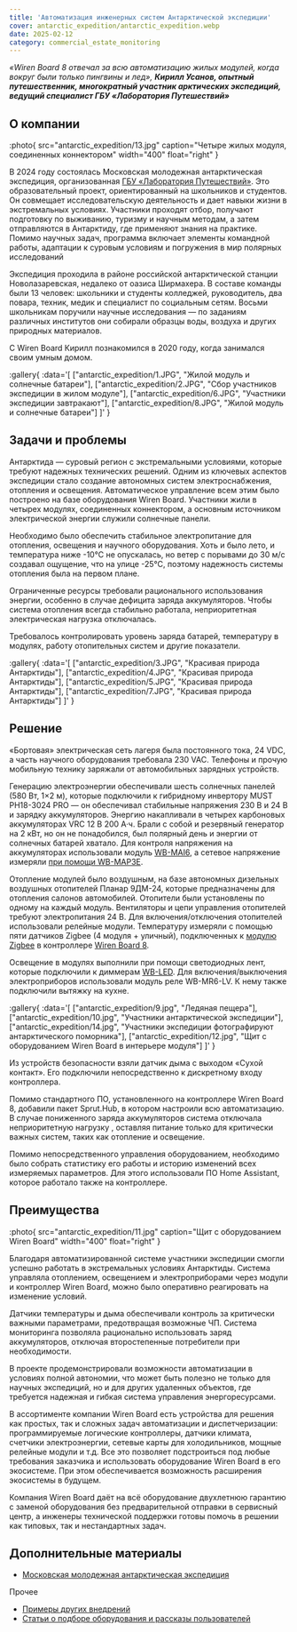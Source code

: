 ```yaml
---
title: 'Автоматизация инженерных систем Антарктической экспедиции'
cover: antarctic_expedition/antarctic_expedition.webp
date: 2025-02-12
category: commercial_estate_monitoring
---
```


_«Wiren Board 8 отвечал за всю автоматизацию жилых модулей, когда вокруг были только пингвины и лед», **Кирилл Усанов, опытный путешественник, многократный участник арктических экспедиций, ведущий специалист ГБУ «Лаборатория Путешествий»**_

## О компании

:photo{
    src="antarctic_expedition/13.jpg"
    caption="Четыре жилых модуля, соединенных коннектором"
    width="400"
    float="right"
}

В 2024 году состоялась Московская молодежная антарктическая экспедиция, организованная [ГБУ «Лаборатория Путешествий»](https://projects.goulp.ru/). Это образовательный проект, ориентированный на школьников и студентов. Он совмещает исследовательскую деятельность и дает навыки жизни в экстремальных условиях. Участники проходят отбор, получают подготовку по выживанию, туризму и научным методам, а затем отправляются в Антарктиду, где применяют знания на практике. Помимо научных задач, программа включает элементы командной работы, адаптации к суровым условиям и погружения в мир полярных исследований

Экспедиция проходила в районе российской антарктической станции Новолазаревская, недалеко от оазиса Ширмахера. В составе команды были 13 человек: школьники и студенты колледжей, руководитель, два повара, техник, медик и специалист по социальным сетям. Восьми школьникам поручили научные исследования — по заданиям различных институтов они собирали образцы воды, воздуха и других природных материалов.

С Wiren Board Кирилл познакомился в 2020 году, когда занимался своим умным домом.

:gallery{
    :data='[
        ["antarctic_expedition/1.JPG", "Жилой модуль и солнечные батареи"],
        ["antarctic_expedition/2.JPG", "Сбор участников экспедиции в жилом модуле"],
        ["antarctic_expedition/6.JPG", "Участники экспедиции завтракают"],
        ["antarctic_expedition/8.JPG", "Жилой модуль и солнечные батареи"]
    ]'
}

## Задачи и проблемы

Антарктида — суровый регион с экстремальными условиями, которые требуют надежных технических решений. Одним из ключевых аспектов экспедиции стало создание автономных систем электроснабжения, отопления и освещения. Автоматическое управление всем этим было построено на базе оборудования Wiren Board. Участники жили в четырех модулях, соединенных коннектором, а основным источником электрической энергии служили солнечные панели. 

Необходимо было обеспечить стабильное электропитание для отопления, освещения и научного оборудования. Хоть и было лето, и температура ниже \-10°C не опускалась, но ветер с порывами до 30 м/с создавал ощущение, что на улице \-25°C, поэтому надежность системы отопления была на первом плане.

Ограниченные ресурсы требовали рационального использования энергии, особенно в случае дефицита заряда аккумуляторов. Чтобы система отопления всегда стабильно работала, неприоритетная электрическая нагрузка отключалась.

Требовалось контролировать уровень заряда батарей, температуру в модулях, работу отопительных систем и другие показатели.

:gallery{
    :data='[
        ["antarctic_expedition/3.JPG", "Красивая природа Антарктиды"],
        ["antarctic_expedition/4.JPG", "Красивая природа Антарктиды"],
        ["antarctic_expedition/5.JPG", "Красивая природа Антарктиды"],
        ["antarctic_expedition/7.JPG", "Красивая природа Антарктиды"]
    ]'
}

## Решение

«Бортовая» электрическая сеть лагеря была постоянного тока, 24 VDC, а часть научного оборудования требовала 230 VAC. Телефоны и прочую мобильную технику заряжали от автомобильных зарядных устройств.

Генерацию электроэнергии обеспечивали шесть солнечных панелей (580 Вт, 1×2 м), которые подключили к гибридному инвертору MUST PH18-3024 PRO — он обеспечивал стабильные напряжения 230 В и 24 В и зарядку аккумуляторов. Энергию накапливали в четырех карбоновых аккумуляторах VRC 12 B 200 А·ч. Брали с собой и резервный генератор на 2 кВт, но он не понадобился, был полярный день и энергии от солнечных батарей хватало. Для контроля напряжения на аккумуляторах использовали  модуль [WB-MAI6](https://wirenboard.com/ru/product/wb-mai6/), а сетевое напряжение измеряли  [при помощи WB-MAP3E](https://wirenboard.com/ru/product/WB-MAP3E/).

Отопление модулей было воздушным, на базе автономных дизельных воздушных отопителей Планар 9ДМ-24, которые предназначены для отопления салонов автомобилей. Отопители были установлены по одному на каждый модуль. Вентиляторы и цепи управления отопителей требуют электропитания  24 В. Для включения/отключения отопителей использовали релейные модули. Температуру измеряли с помощью пяти датчиков Zigbee (4 модуля \+ уличный), подключенных к [модулю Zigbee](https://wirenboard.com/ru/product/WBE2R-R-ZIGBEE-SH/) в контроллере [Wiren Board 8](https://wirenboard.com/ru/catalog/kontrollery/).

Освещение в модулях выполнили при помощи светодиодных лент, которые подключили к диммерам [WB-LED](https://wirenboard.com/ru/product/WB-LED/). Для включения/выключения электроприборов использовали модуль реле WB-MR6-LV. К нему также подключили вытяжку на кухне.

:gallery{
    :data='[
        ["antarctic_expedition/9.jpg", "Ледяная пещера"],
        ["antarctic_expedition/10.jpg", "Участники антарктической экспедиции"],
        ["antarctic_expedition/14.jpg", "Участники экспедиции фотографируют антарктического поморника"],
        ["antarctic_expedition/12.jpg", "Щит с оборудованием Wiren Board в интерьере модуля"]
    ]'
}

Из устройств безопасности взяли датчик дыма с выходом «Сухой контакт». Его подключили непосредственно к дискретному входу контроллера.

Помимо стандартного ПО, установленного на контроллере Wiren Board 8, добавили пакет Sprut.Hub, в котором настроили всю автоматизацию. В случае пониженного заряда аккумуляторов система отключала неприоритетную нагрузку , оставляя питание только для критически важных систем, таких как отопление и освещение.

Помимо непосредственного управления оборудованием, необходимо было собрать статистику его работы и историю изменений всех измеряемых параметров. Для этого использовали ПО Home Assistant, которое работало также на контроллере.

## Преимущества

:photo{
    src="antarctic_expedition/11.jpg"
    caption="Щит с оборудованием Wiren Board"
    width="400"
    float="right"
}

Благодаря автоматизированной системе участники экспедиции смогли успешно работать в экстремальных условиях Антарктиды. Система управляла отоплением, освещением и электроприборами через модули и контроллер Wiren Board, можно было оперативно реагировать на изменение условий.

Датчики температуры и дыма обеспечивали контроль за критически важными параметрами, предотвращая возможные ЧП. Система мониторинга позволяла рационально использовать заряд аккумуляторов, отключая второстепенные потребители при необходимости.

В проекте продемонстрировали возможности автоматизации в условиях полной автономии, что может быть полезно не только для научных экспедиций, но и для других удаленных объектов, где требуется надежная и гибкая система управления энергоресурсами.

В ассортименте компании Wiren Board есть устройства для решения как простых, так и сложных задач автоматизации и диспетчеризации: программируемые логические контроллеры, датчики климата, счетчики электроэнергии, сетевые карты для холодильников, мощные релейные модули и т.д. Все это позволяет подстроиться под любые требования заказчика и использовать оборудование Wiren Board в его экосистеме. При этом обеспечивается возможность расширения экосистемы в будущем.

Компания Wiren Board даёт на всё оборудование двухлетнюю гарантию с заменой оборудования без предварительной отправки в сервисный центр, а инженеры технической поддержки готовы помочь в решении как типовых, так и нестандартных задач.

## Дополнительные материалы

- [Московская молодежная антарктическая экспедиция](https://projects.goulp.ru/mmae-2024/)

Прочее

- [Примеры других внедрений](../solutions/)
- [Статьи о подборе оборудования и рассказы пользователей](../articles)

